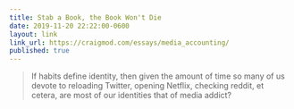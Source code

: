 ```yaml
---
title: Stab a Book, the Book Won't Die
date: 2019-11-20 22:22:00-0600
layout: link
link_url: https://craigmod.com/essays/media_accounting/
published: true
---
```


> If habits define identity, then given the amount of time so many of us devote to reloading Twitter, opening Netflix, checking reddit, et cetera, are most of our identities that of media addict?
